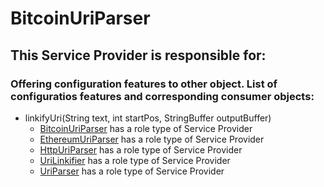 # BitcoinUriParser
## This Service Provider is responsible for:
### Offering configuration features to other object. List of configuratios features and corresponding consumer objects: 
* linkifyUri(String text, int startPos, StringBuffer outputBuffer)
	* [BitcoinUriParser](../ServiceProviders/BitcoinUriParser.md) has a role type of Service Provider
	* [EthereumUriParser](../ServiceProviders/EthereumUriParser.md) has a role type of Service Provider
	* [HttpUriParser](../ServiceProviders/HttpUriParser.md) has a role type of Service Provider
	* [UriLinkifier](../ServiceProviders/UriLinkifier.md) has a role type of Service Provider
	* [UriParser](../ServiceProviders/UriParser.md) has a role type of Service Provider
